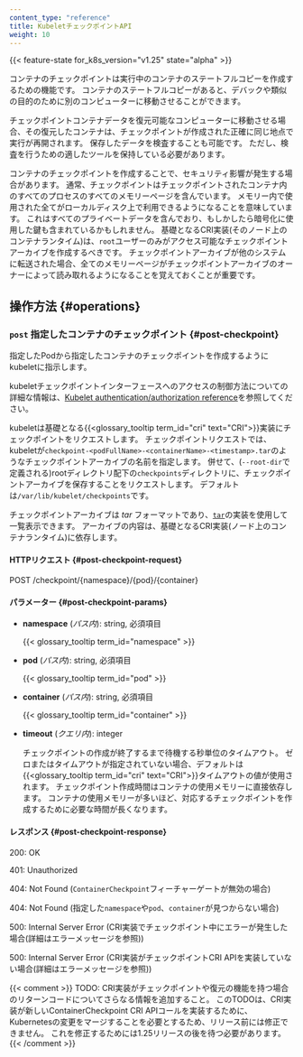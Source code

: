 ```yaml
---
content_type: "reference"
title: KubeletチェックポイントAPI
weight: 10
---
```


{{< feature-state for_k8s_version="v1.25" state="alpha" >}}

コンテナのチェックポイントは実行中のコンテナのステートフルコピーを作成するための機能です。
コンテナのステートフルコピーがあると、デバックや類似の目的のために別のコンピューターに移動させることができます。

チェックポイントコンテナデータを復元可能なコンピューターに移動させる場合、その復元したコンテナは、チェックポイントが作成された正確に同じ地点で実行が再開されます。
保存したデータを検査することも可能です。
ただし、検査を行うための適したツールを保持している必要があります。

コンテナのチェックポイントを作成することで、セキュリティ影響が発生する場合があります。
通常、チェックポイントはチェックポイントされたコンテナ内のすべてのプロセスのすべてのメモリーページを含んでいます。
メモリー内で使用された全てがローカルディスク上で利用できるようになることを意味しています。
これはすべてのプライベートデータを含んでおり、もしかしたら暗号化に使用した鍵も含まれているかもしれません。
基礎となるCRI実装(そのノード上のコンテナランタイム)は、`root`ユーザーのみがアクセス可能なチェックポイントアーカイブを作成するべきです。
チェックポイントアーカイブが他のシステムに転送された場合、全てのメモリーページがチェックポイントアーカイブのオーナーによって読み取れるようになることを覚えておくことが重要です。

## 操作方法 {#operations}

### `post` 指定したコンテナのチェックポイント {#post-checkpoint}

指定したPodから指定したコンテナのチェックポイントを作成するようにkubeletに指示します。

kubeletチェックポイントインターフェースへのアクセスの制御方法についての詳細な情報は、[Kubelet authentication/authorization reference](/docs/reference/access-authn-authz/kubelet-authn-authz)を参照してください。

kubeletは基礎となる{{<glossary_tooltip term_id="cri" text="CRI">}}実装にチェックポイントをリクエストします。
チェックポイントリクエストでは、kubeletが`checkpoint-<podFullName>-<containerName>-<timestamp>.tar`のようなチェックポイントアーカイブの名前を指定します。
併せて、(`--root-dir`で定義される)rootディレクトリ配下の`checkpoints`ディレクトリに、チェックポイントアーカイブを保存することをリクエストします。
デフォルトは`/var/lib/kubelet/checkpoints`です。

チェックポイントアーカイブは _tar_ フォーマットであり、[`tar`](https://pubs.opengroup.org/onlinepubs/7908799/xcu/tar.html)の実装を使用して一覧表示できます。
アーカイブの内容は、基礎となるCRI実装(ノード上のコンテナランタイム)に依存します。

#### HTTPリクエスト {#post-checkpoint-request}

POST /checkpoint/{namespace}/{pod}/{container}

#### パラメーター {#post-checkpoint-params}

- **namespace** (*パス内*): string, 必須項目

  {{< glossary_tooltip term_id="namespace" >}}

- **pod** (*パス内*): string, 必須項目

  {{< glossary_tooltip term_id="pod" >}}

- **container** (*パス内*): string, 必須項目

  {{< glossary_tooltip term_id="container" >}}

- **timeout** (*クエリ内*): integer

  チェックポイントの作成が終了するまで待機する秒単位のタイムアウト。
  ゼロまたはタイムアウトが指定されていない場合、デフォルトは{{<glossary_tooltip term_id="cri" text="CRI">}}タイムアウトの値が使用されます。
  チェックポイント作成時間はコンテナの使用メモリーに直接依存します。
  コンテナの使用メモリーが多いほど、対応するチェックポイントを作成するために必要な時間が長くなります。

#### レスポンス {#post-checkpoint-response}

200: OK

401: Unauthorized

404: Not Found (`ContainerCheckpoint`フィーチャーゲートが無効の場合)

404: Not Found (指定した`namespace`や`pod`、`container`が見つからない場合)

500: Internal Server Error (CRI実装でチェックポイント中にエラーが発生した場合(詳細はエラーメッセージを参照))

500: Internal Server Error (CRI実装がチェックポイントCRI APIを実装していない場合(詳細はエラーメッセージを参照))

{{< comment >}}
TODO: CRI実装がチェックポイントや復元の機能を持つ場合のリターンコードについてさらなる情報を追加すること。
      このTODOは、CRI実装が新しいContainerCheckpoint CRI APIコールを実装するために、Kubernetesの変更をマージすることを必要とするため、リリース前には修正できません。
      これを修正するためには1.25リリースの後を待つ必要があります。
{{< /comment >}}
